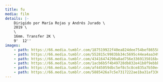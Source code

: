 ```yaml
---
title: fu
media: film
details: |-
    Dirigido por María Rojas y Andrés Jurado \
    2019 \
    \
    16mm. Transfer 2K \
    9'  12''
images:
    - path: https://66.media.tumblr.com/187519922f40ea824dee754bef86558f/307c03588e69471a-94/s2048x3072/285db8fbcfd4651ee4d73a78baf277d56e4536e8.jpg
    - path: https://66.media.tumblr.com/552815c9983bb34c5695c44ea4aa349a/307c03588e69471a-37/s2048x3072/fef173b80f72c6d77ecb2d68cc6363b8da707228.jpg
    - path: https://66.media.tumblr.com/43416474290a8ad756e3369135016bcd/307c03588e69471a-b1/s2048x3072/a5e795d3b15febdc1d036158f7f2c6c9ba77cfe9.jpg
    - path: https://66.media.tumblr.com/1acb6b5f4b49728db832e41b8f9ebbb4/307c03588e69471a-13/s2048x3072/123e339577e67aa535141096369052c714f0cef9.jpg
    - path: https://66.media.tumblr.com/af445059dbc5ef8c5c8ce835a7b50e49/307c03588e69471a-e3/s2048x3072/a5e1e5eba390cf03be32e8906aefcf2741d805ab.jpg
    - path: https://66.media.tumblr.com/5885426a7c5e7317222ae1ba31af336a/307c03588e69471a-59/s2048x3072/47a42a0892be90b7373f47349752ad1dbab39d27.jpg
---
```


